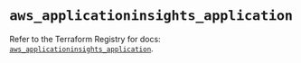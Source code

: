# `aws_applicationinsights_application`

Refer to the Terraform Registry for docs: [`aws_applicationinsights_application`](https://registry.terraform.io/providers/hashicorp/aws/4.67.0/docs/resources/applicationinsights_application).
